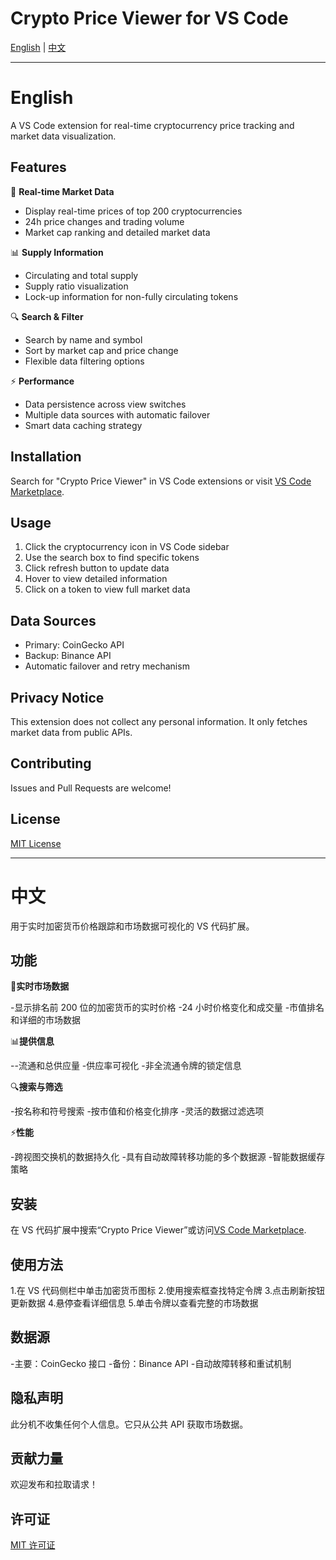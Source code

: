 # Crypto Price Viewer for VS Code

[English](#english) | [中文](#中文)

---

# English

A VS Code extension for real-time cryptocurrency price tracking and market data visualization.

## Features

🚀 **Real-time Market Data**

- Display real-time prices of top 200 cryptocurrencies
- 24h price changes and trading volume
- Market cap ranking and detailed market data

📊 **Supply Information**

- Circulating and total supply
- Supply ratio visualization
- Lock-up information for non-fully circulating tokens

🔍 **Search & Filter**

- Search by name and symbol
- Sort by market cap and price change
- Flexible data filtering options

⚡ **Performance**

- Data persistence across view switches
- Multiple data sources with automatic failover
- Smart data caching strategy

## Installation

Search for "Crypto Price Viewer" in VS Code extensions or visit [VS Code Marketplace](https://marketplace.visualstudio.com/items?itemName=volcanic.crypto-price-viewer).

## Usage

1. Click the cryptocurrency icon in VS Code sidebar
2. Use the search box to find specific tokens
3. Click refresh button to update data
4. Hover to view detailed information
5. Click on a token to view full market data

## Data Sources

- Primary: CoinGecko API
- Backup: Binance API
- Automatic failover and retry mechanism

## Privacy Notice

This extension does not collect any personal information. It only fetches market data from public APIs.

## Contributing

Issues and Pull Requests are welcome!

## License

[MIT License](LICENSE)

---

# 中文

用于实时加密货币价格跟踪和市场数据可视化的 VS 代码扩展。

## 功能

🚀**实时市场数据**

-显示排名前 200 位的加密货币的实时价格
-24 小时价格变化和成交量 -市值排名和详细的市场数据

📊**提供信息**

--流通和总供应量 -供应率可视化 -非全流通令牌的锁定信息

🔍**搜索与筛选**

-按名称和符号搜索 -按市值和价格变化排序 -灵活的数据过滤选项

⚡**性能**

-跨视图交换机的数据持久化 -具有自动故障转移功能的多个数据源 -智能数据缓存策略

## 安装

在 VS 代码扩展中搜索“Crypto Price Viewer”或访问[VS Code Marketplace](https://marketplace.visualstudio.com/items?itemName=volcanic.crypto-price-viewer).

## 使用方法

1.在 VS 代码侧栏中单击加密货币图标 2.使用搜索框查找特定令牌 3.点击刷新按钮更新数据 4.悬停查看详细信息 5.单击令牌以查看完整的市场数据

## 数据源

-主要：CoinGecko 接口 -备份：Binance API -自动故障转移和重试机制

## 隐私声明

此分机不收集任何个人信息。它只从公共 API 获取市场数据。

## 贡献力量

欢迎发布和拉取请求！

## 许可证

[MIT 许可证](LICENSE)
